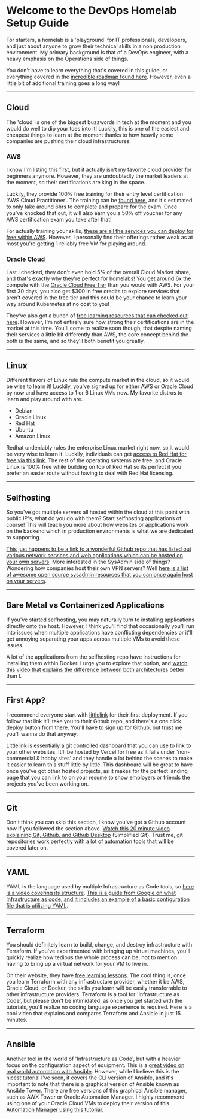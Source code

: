 # Welcome to the DevOps Homelab Setup Guide

For starters, a homelab is a 'playground' for IT professionals, developers, and just about anyone to grow their technical skills in a non production environment. My primary background is that of a DevOps engineer, with a heavy emphasis on the Operations side of things.

You don't have to learn everything that's covered in this guide, or everything covered in the [incredible roadmap found here](https://roadmap.sh/devops). However, even a little bit of additional training goes a long way! 

---
## Cloud

The 'cloud' is one of the biggest buzzwords in tech at the moment and you would do well to dip your toes into it! Luckily, this is one of the easiest and cheapest things to learn at the moment thanks to how heavily some companies are pushing their cloud infrastructures.

### AWS

I know I'm listing this first, but it actually isn't my favorite cloud provider for beginners anymore. However, they are undoubtedly the market leaders at the moment, so their certifications are king in the space. 

Luckily, they provide 100% free training for their entry level certification 'AWS Cloud Practitioner'. The training can be [found here](https://aws.amazon.com/training/digital/aws-cloud-practitioner-essentials), and it's estimated to only take around 6hrs to complete and prepare for the exam. Once you've knocked that out, it will also earn you a 50% off voucher for any AWS certification exam you take after that!

For actually training your skills, [these are all the services you can deploy for free within AWS](https://aws.amazon.com/free/). However, I personally find their offerings rather weak as at most you're getting 1 reliably free VM for playing around. 

### Oracle Cloud

Last I checked, they don't even hold 5% of the overall Cloud Market share, and that's exactly why they're perfect for homelabs! You get around 6x the compute with the [Oracle Cloud Free Tier](https://www.oracle.com/cloud/free/) than you would with AWS. For your first 30 days, you also get $300 in free credits to explore services that aren't covered in the free tier and this could be your chance to learn your way around Kubernetes at no cost to you!

They've also got a bunch of [free learning resources that can checked out here](https://education.oracle.com/learning-explorer#startLearning). However, I'm not entirely sure how strong their certifications are in the market at this time. You'll come to realize soon though, that despite naming their services a little bit differently than AWS, the core concept behind the both is the same, and so they'll both benefit you greatly.

---
## Linux
Different flavors of Linux rule the compute market in the cloud, so it would be wise to learn it!
Luckily, you've signed up for either AWS or Oracle Cloud by now and have access to 1 or 6 Linux VMs now. My favorite distros to learn and play around with are.
- Debian
- Oracle Linux
- Red Hat
- Ubuntu
- Amazon Linux

Redhat undeniably rules the enterprise Linux market right now, so it would be very wise to learn it. Luckily, individuals can get [access to Red Hat for free via this link](https://developers.redhat.com/products). The rest of the operating systems are free, and Oracle Linux is 100% free while building on top of Red Hat so its perfect if you prefer an easier route without having to deal with Red Hat licensing. 

---

## Selfhosting

So you've got multiple servers all hosted within the cloud at this point with public IP's, what do you do with them?
Start selfhosting applications of course!
This will teach you more about how websites or applications work on the backend which in production environments is what we are dedicated to supporting. 

[This just happens to be a link to a wonderful Github repo that has listed out various network services and web applications which can be hosted on your own servers](https://github.com/awesome-selfhosted/awesome-selfhosted).
More interested in the SysAdmin side of things? Wondering how companies host their own VPN servers?
Well [here is a list of awesome open source sysadmin resources that you can once again host on your servers](https://github.com/kahun/awesome-sysadmin).

---

## Bare Metal vs Containerized Applications

If you've started selfhosting, you may naturally turn to installing applications directly onto the host. However, I think you'll find that occasionally you'll run into issues when multiple applications have conflicting dependencies or it'll get annoying separating your apps across multiple VMs to avoid these issues. 

A lot of the applications from the selfhosting repo have instructions for installing them within Docker. I urge you to explore that option, and [watch this video that explains the difference between both architectures](https://www.youtube.com/watch?v=XCWWPpfdbsM) better than I. 

---

## First App?

I recommend everyone start with [littlelink](https://github.com/sethcottle/littlelink) for their first deployment. If you follow that link it'll take you to their Github repo, and there's a one click deploy button from there. You'll have to sign up for Github, but trust me you'll wanna do that anyway. 

Littlelink is essentially a git controlled dashboard that you can use to link to your other websites. It'll be hosted by Vercel for free as it falls under 'non-commercial & hobby sites' and they handle a lot behind the scenes to make it easier to learn this stuff little by little. This dashboard will be great to have once you've got other hosted projects, as it makes for the perfect landing page that you can link to on your resume to show employers or friends the projects you've been working on.

---

## Git

Don't think you can skip this section, I know you've got a Github account now if you followed the section above. [Watch this 20 minute video explaining Git, Github, and Github Desktop](https://www.youtube.com/watch?v=8Dd7KRpKeaE) (Simplified Git).
Trust me, git repositories work perfectly with a lot of automation tools that will be covered later on. 

---

## YAML

YAML is the language used by multiple Infrastructure as Code tools, so [here is a video covering its structure](https://www.youtube.com/watch?v=1uFVr15xDGg). [This is a guide from Google on what Infrastructure as code, and it includes an example of a basic configuration file that is utilizing YAML](https://www.youtube.com/watch?v=z-caqPtEw58).

---

## Terraform

You should definitely learn to build, change, and destroy infrastructure with Terraform. If you've experimented with bringing up virtual machines, you'll quickly realize how tedious the whole process can be, not to mention having to bring up a virtual network for your VM to live in.

On their website, they have [free learning lessons](https://learn.hashicorp.com/terraform). The cool thing is, once you learn Terraform with any infrastructure provider, whether it be AWS, Oracle Cloud, or Docker, the skills you learn will be easily transferrable to other infrastructure providers. Terraform is a tool for 'Infrastructure as Code', but please don't be intimidated, as once you get started with the tutorials, you'll realize no coding language experience is required. Here is a cool video that explains and compares Terraform and Ansible in just 15 minutes.

---

## Ansible

Another tool in the world of 'Infrastructure as Code', but with a heavier focus on the configuration aspect of equipment. This is a [great video on real world automation with Ansible](https://www.youtube.com/watch?v=w9eCU4bGgjQ&t=445s). However, while I believe this is the nicest tutorial I've seen, it covers the CLI version of Ansible, and it's important to note that there is a graphical version of Ansible known as Ansible Tower. There are free versions of this graphical Ansible manager, such as AWX Tower or Oracle Automation Manager. I highly recommend using one of your Oracle Cloud VMs to deploy their version of this [Automation Manager using this tutorial](https://docs.oracle.com/en/operating-systems/oracle-linux/8/oracle-linux-automation-manager/awx-AboutOracleLinuxAutomationManagerandOracleLinuxAutomationEngine.html#awx-about).